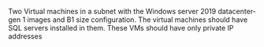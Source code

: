 Two Virtual machines in a subnet with the Windows server 2019 datacenter- gen 1 images and B1 size configuration. The virtual machines should have SQL servers installed in them. These VMs should have only private IP addresses
